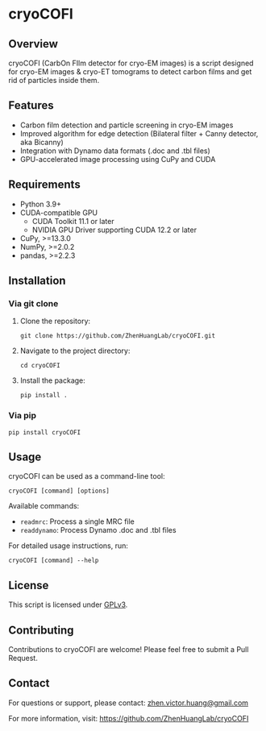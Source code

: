 # cryoCOFI

## Overview

cryoCOFI (CarbOn FIlm detector for cryo-EM images) is a script designed for cryo-EM images & cryo-ET tomograms to detect carbon films and get rid of particles inside them.

## Features

- Carbon film detection and particle screening in cryo-EM images
- Improved algorithm for edge detection (Bilateral filter + Canny detector, aka Bicanny)
- Integration with Dynamo data formats (.doc and .tbl files)
- GPU-accelerated image processing using CuPy and CUDA

## Requirements

- Python 3.9+
- CUDA-compatible GPU
   - CUDA Toolkit 11.1 or later
   - NVIDIA GPU Driver supporting CUDA 12.2 or later
- CuPy, >=13.3.0
- NumPy, >=2.0.2
- pandas, >=2.2.3

## Installation

### Via git clone

1. Clone the repository:
   ```
   git clone https://github.com/ZhenHuangLab/cryoCOFI.git
   ```

2. Navigate to the project directory:
   ```
   cd cryoCOFI
   ```

3. Install the package:
   ```
   pip install .
   ```

### Via pip

```
pip install cryoCOFI
```

## Usage

cryoCOFI can be used as a command-line tool:

```
cryoCOFI [command] [options]
```

Available commands:
- `readmrc`: Process a single MRC file
- `readdynamo`: Process Dynamo .doc and .tbl files

For detailed usage instructions, run:

```
cryoCOFI [command] --help
```


## License

This script is licensed under [GPLv3](https://www.gnu.org/licenses/gpl-3.0.en.html).

## Contributing

Contributions to cryoCOFI are welcome! Please feel free to submit a Pull Request.

## Contact

For questions or support, please contact: zhen.victor.huang@gmail.com

For more information, visit: https://github.com/ZhenHuangLab/cryoCOFI
